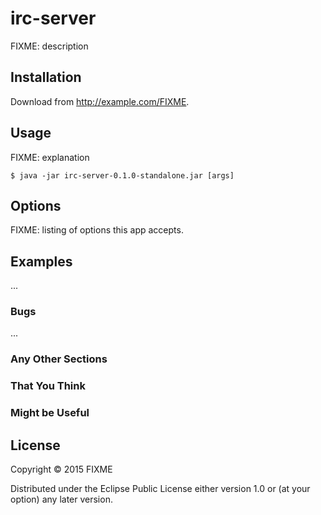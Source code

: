 # irc-server

FIXME: description

## Installation

Download from http://example.com/FIXME.

## Usage

FIXME: explanation

    $ java -jar irc-server-0.1.0-standalone.jar [args]

## Options

FIXME: listing of options this app accepts.

## Examples

...

### Bugs

...

### Any Other Sections
### That You Think
### Might be Useful

## License

Copyright © 2015 FIXME

Distributed under the Eclipse Public License either version 1.0 or (at
your option) any later version.
